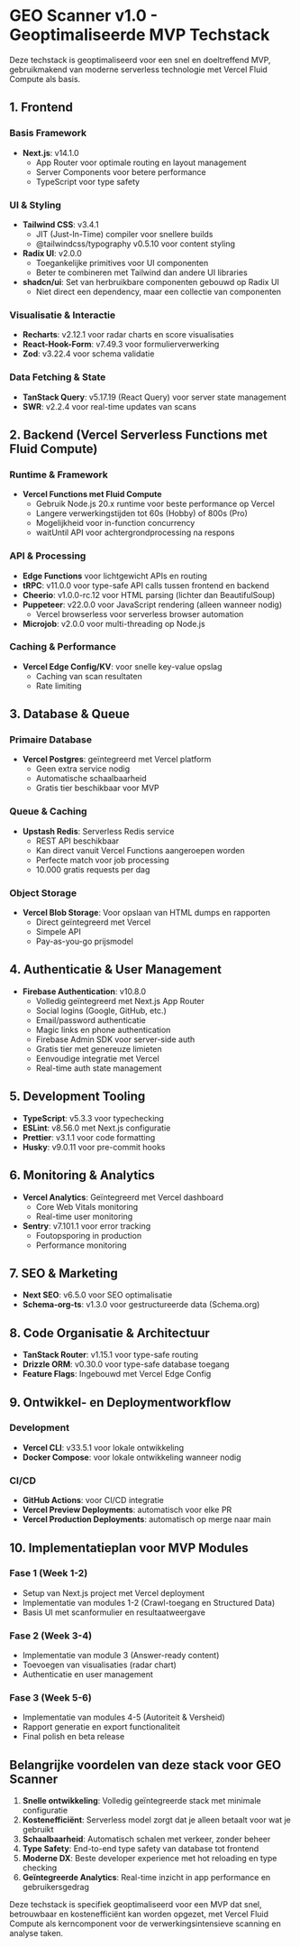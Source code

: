 # GEO Scanner v1.0 - Geoptimaliseerde MVP Techstack

Deze techstack is geoptimaliseerd voor een snel en doeltreffend MVP, gebruikmakend van moderne serverless technologie met Vercel Fluid Compute als basis.

## 1. Frontend

### Basis Framework

- **Next.js**: v14.1.0
  - App Router voor optimale routing en layout management
  - Server Components voor betere performance
  - TypeScript voor type safety

### UI & Styling

- **Tailwind CSS**: v3.4.1
  - JIT (Just-In-Time) compiler voor snellere builds
  - @tailwindcss/typography v0.5.10 voor content styling
- **Radix UI**: v2.0.0
  - Toegankelijke primitives voor UI componenten
  - Beter te combineren met Tailwind dan andere UI libraries
- **shadcn/ui**: Set van herbruikbare componenten gebouwd op Radix UI
  - Niet direct een dependency, maar een collectie van componenten

### Visualisatie & Interactie

- **Recharts**: v2.12.1 voor radar charts en score visualisaties
- **React-Hook-Form**: v7.49.3 voor formulierverwerking
- **Zod**: v3.22.4 voor schema validatie

### Data Fetching & State

- **TanStack Query**: v5.17.19 (React Query) voor server state management
- **SWR**: v2.2.4 voor real-time updates van scans

## 2. Backend (Vercel Serverless Functions met Fluid Compute)

### Runtime & Framework

- **Vercel Functions met Fluid Compute**
  - Gebruik Node.js 20.x runtime voor beste performance op Vercel
  - Langere verwerkingstijden tot 60s (Hobby) of 800s (Pro)
  - Mogelijkheid voor in-function concurrency
  - waitUntil API voor achtergrondprocessing na respons

### API & Processing

- **Edge Functions** voor lichtgewicht APIs en routing
- **tRPC**: v11.0.0 voor type-safe API calls tussen frontend en backend
- **Cheerio**: v1.0.0-rc.12 voor HTML parsing (lichter dan BeautifulSoup)
- **Puppeteer**: v22.0.0 voor JavaScript rendering (alleen wanneer nodig)
  - Vercel browserless voor serverless browser automation
- **Microjob**: v2.0.0 voor multi-threading op Node.js

### Caching & Performance

- **Vercel Edge Config/KV**: voor snelle key-value opslag
  - Caching van scan resultaten
  - Rate limiting

## 3. Database & Queue

### Primaire Database

- **Vercel Postgres**: geïntegreerd met Vercel platform
  - Geen extra service nodig
  - Automatische schaalbaarheid
  - Gratis tier beschikbaar voor MVP

### Queue & Caching

- **Upstash Redis**: Serverless Redis service
  - REST API beschikbaar
  - Kan direct vanuit Vercel Functions aangeroepen worden
  - Perfecte match voor job processing
  - 10.000 gratis requests per dag

### Object Storage

- **Vercel Blob Storage**: Voor opslaan van HTML dumps en rapporten
  - Direct geïntegreerd met Vercel
  - Simpele API
  - Pay-as-you-go prijsmodel

## 4. Authenticatie & User Management

- **Firebase Authentication**: v10.8.0
  - Volledig geïntegreerd met Next.js App Router
  - Social logins (Google, GitHub, etc.)
  - Email/password authenticatie
  - Magic links en phone authentication
  - Firebase Admin SDK voor server-side auth
  - Gratis tier met genereuze limieten
  - Eenvoudige integratie met Vercel
  - Real-time auth state management

## 5. Development Tooling

- **TypeScript**: v5.3.3 voor typechecking
- **ESLint**: v8.56.0 met Next.js configuratie
- **Prettier**: v3.1.1 voor code formatting
- **Husky**: v9.0.11 voor pre-commit hooks

## 6. Monitoring & Analytics

- **Vercel Analytics**: Geïntegreerd met Vercel dashboard
  - Core Web Vitals monitoring
  - Real-time user monitoring
- **Sentry**: v7.101.1 voor error tracking
  - Foutopsporing in production
  - Performance monitoring

## 7. SEO & Marketing

- **Next SEO**: v6.5.0 voor SEO optimalisatie
- **Schema-org-ts**: v1.3.0 voor gestructureerde data (Schema.org)

## 8. Code Organisatie & Architectuur

- **TanStack Router**: v1.15.1 voor type-safe routing
- **Drizzle ORM**: v0.30.0 voor type-safe database toegang
- **Feature Flags**: Ingebouwd met Vercel Edge Config

## 9. Ontwikkel- en Deploymentworkflow

### Development

- **Vercel CLI**: v33.5.1 voor lokale ontwikkeling
- **Docker Compose**: voor lokale ontwikkeling wanneer nodig

### CI/CD

- **GitHub Actions**: voor CI/CD integratie
- **Vercel Preview Deployments**: automatisch voor elke PR
- **Vercel Production Deployments**: automatisch op merge naar main

## 10. Implementatieplan voor MVP Modules

### Fase 1 (Week 1-2)

- Setup van Next.js project met Vercel deployment
- Implementatie van modules 1-2 (Crawl-toegang en Structured Data)
- Basis UI met scanformulier en resultaatweergave

### Fase 2 (Week 3-4)

- Implementatie van module 3 (Answer-ready content)
- Toevoegen van visualisaties (radar chart)
- Authenticatie en user management

### Fase 3 (Week 5-6)

- Implementatie van modules 4-5 (Autoriteit & Versheid)
- Rapport generatie en export functionaliteit
- Final polish en beta release

## Belangrijke voordelen van deze stack voor GEO Scanner

1. **Snelle ontwikkeling**: Volledig geïntegreerde stack met minimale configuratie
2. **Kostenefficiënt**: Serverless model zorgt dat je alleen betaalt voor wat je gebruikt
3. **Schaalbaarheid**: Automatisch schalen met verkeer, zonder beheer
4. **Type Safety**: End-to-end type safety van database tot frontend
5. **Moderne DX**: Beste developer experience met hot reloading en type checking
6. **Geïntegreerde Analytics**: Real-time inzicht in app performance en gebruikersgedrag

Deze techstack is specifiek geoptimaliseerd voor een MVP dat snel, betrouwbaar en kostenefficiënt kan worden opgezet, met Vercel Fluid Compute als kerncomponent voor de verwerkingsintensieve scanning en analyse taken.
